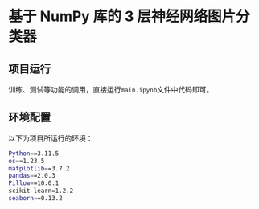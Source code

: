 # 基于 NumPy 库的 3 层神经网络图片分类器
## 项目运行
训练、测试等功能的调用，直接运行`main.ipynb`文件中代码即可。
## 环境配置
以下为项目所运行的环境： 
```bash
Python==3.11.5
os==1.23.5
matplotlib==3.7.2
pandas==2.0.3
Pillow==10.0.1
scikit-learn=1.2.2
seaborn==0.13.2
```